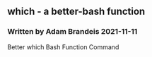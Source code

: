 
## which - a better-bash function 
### Written by Adam Brandeis 2021-11-11

Better which Bash Function Command 
